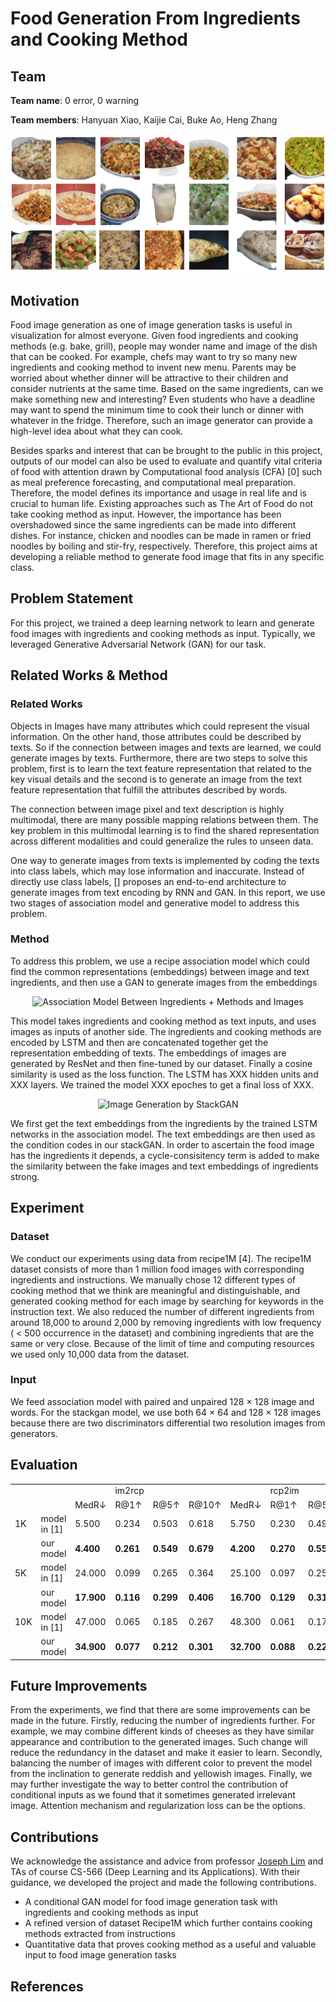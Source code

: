 # Food Generation From Ingredients and Cooking Method
## Team
**Team name**: 0 error, 0 warning

**Team members**: Hanyuan Xiao, Kaijie Cai, Buke Ao, Heng Zhang

<p align="center">
  <img src="img_1.PNG" alt="Realistic Generated Food Images"/>
</p>

## Motivation
Food image generation as one of image generation tasks is useful in visualization for almost everyone. Given food ingredients and cooking methods (e.g. bake, grill), people may wonder name and image of the dish that can be cooked. For example, chefs may want to try so many new ingredients and cooking method to invent new menu. Parents may be worried about whether dinner will be attractive to their children and consider nutrients at the same time. Based on the same ingredients, can we make something new and interesting? Even students who have a deadline may want to spend the minimum time to cook their lunch or dinner with whatever in the fridge. Therefore, such an image generator can provide a high-level idea about what they can cook. 

Besides sparks and interest that can be brought to the public in this project, outputs of our model can also be used to evaluate and quantify vital criteria of food with attention drawn by Computational food analysis (CFA) [0] such as meal preference forecasting, and computational meal preparation. Therefore, the model defines its importance and usage in real life and is crucial to human life. Existing approaches such as The Art of Food do not take cooking method as input. However, the importance has been overshadowed since the same ingredients can be made into different dishes. For instance, chicken and noodles can be made in ramen or fried noodles by boiling and stir-fry, respectively. Therefore, this project aims at developing a reliable method to generate food image that fits in any specific class.

## Problem Statement
For this project, we trained a deep learning network to learn and generate food images with ingredients and cooking methods as input. Typically, we leveraged Generative Adversarial Network (GAN) for our task.

## Related Works & Method
### Related Works
Objects in Images have many attributes which could represent the visual information. On the other hand, those attributes could be described by texts. So if the connection between images and texts are learned, we could generate images by texts. Furthermore, there are two steps to solve this problem, first is to learn the text feature representation that related to the key visual details and the second is to generate an image from the text feature representation that fulfill the attributes described by words.

The connection between image pixel and text description is highly multimodal, there are many possible mapping relations between them. The key problem in this multimodal learning is to find the shared representation across different modalities and could generalize the rules to unseen data.

One way to generate images from texts is implemented by coding the texts into class labels, which may lose information and inaccurate. Instead of directly use class labels, [] proposes an end-to-end architecture to generate images from text encoding by RNN and GAN. In this report, we use two stages of association model and generative model to address this problem.

### Method
To address this problem, we use a recipe association model which could find the common representations (embeddings) between image and text ingredients, and then use a GAN to generate images from the embeddings
<p align="center">
  <img src="img_2.PNG" alt="Association Model Between Ingredients + Methods and Images"/>
</p>
This model takes ingredients and cooking method as text inputs, and uses images as inputs of another side. The ingredients and cooking methods are encoded by LSTM and then are concatenated together get the representation embedding of texts. The embeddings of images are generated by ResNet and then fine-tuned by our dataset. Finally a cosine similarity is used as the loss function. The LSTM has XXX hidden units and XXX layers. We trained the model XXX epoches to get a final loss of XXX. 
<p align="center">
  <img src="img_3.PNG" alt="Image Generation by StackGAN"/>
</p>
We first get the text embeddings from the ingredients by the trained LSTM networks in the association model.  The text embeddings are then used as the condition codes in our stackGAN. In order to ascertain the food image has the ingredients it depends, a cycle-consisitency term is added to make the similarity between the fake images and text embeddings of ingredients strong.


## Experiment
### Dataset
We conduct our experiments using data from recipe1M [4]. The recipe1M dataset consists of more than 1 million food images with corresponding ingredients and instructions. We manually chose 12 different types of cooking method that we think are meaningful and distinguishable, and generated cooking method for each image by searching for keywords in the instruction text. We also reduced the number of different ingredients from around 18,000 to around 2,000 by removing ingredients with low frequency ( < 500 occurrence in the dataset)  and combining ingredients that are the same or very close.  Because of the limit of time and computing resources we used only 10,000 data from the dataset.

### Input
We feed association model with paired and unpaired 128 &#215; 128 image and words. For the stackgan model, we use both 64 &#215; 64 and 128 &#215; 128 images because there are two discriminators differential two resolution images from generators.

## Evaluation
<table>
   <tr>
      <td></td>
      <td></td>
      <td></td>
      <td>im2rcp</td>
      <td></td>
      <td></td>
      <td></td>
      <td>rcp2im</td>
      <td></td><td></td>
   </tr>
   <tr>
      <td></td>
      <td></td>
      <td>MedR&#8595;</td>
      <td>R@1&#8593;</td>
      <td>R@5&#8593;</td>
      <td>R@10&#8593;</td>
      <td>MedR&#8595;</td>
      <td>R@1&#8593;</td>
      <td>R@5&#8593;</td>
      <td>R@10&#8593;</td>
   </tr>
   <tr>
      <td>1K</td>
      <td>model in [1]</td>
      <td>5.500</td>
      <td>0.234</td>
      <td>0.503</td>
      <td>0.618</td>
      <td>5.750</td>
      <td>0.230</td>
      <td>0.491</td>
      <td>0.615</td>
   </tr>
   <tr>
      <td></td>
      <td>our model</td>
      <td><b>4.400</b></td>
      <td><b>0.261</b></td>
      <td><b>0.549</b></td>
      <td><b>0.679</b></td>
      <td><b>4.200</b></td>
      <td><b>0.270</b></td>
      <td><b>0.556</b></td>
      <td><b>0.682</b></td>
   </tr>
   <tr>
      <td>5K</td>
      <td>model in [1]</td>
      <td>24.000</td>
      <td>0.099</td>
      <td>0.265</td>
      <td>0.364</td>
      <td>25.100</td>
      <td>0.097</td>
      <td>0.259</td>
      <td>0.357</td>
   </tr>
   <tr>
      <td></td>
      <td>our model</td>
      <td><b>17.900</b></td>
      <td><b>0.116</b></td>
      <td><b>0.299</b></td>
      <td><b>0.406</b></td>
      <td><b>16.700</b></td>
      <td><b>0.129</b></td>
      <td><b>0.315</b></td>
      <td><b>0.421</b></td>
   </tr>
   <tr>
      <td>10K</td>
      <td>model in [1]</td>
      <td>47.000</td>
      <td>0.065</td>
      <td>0.185</td>
      <td>0.267</td>
      <td>48.300</td>
      <td>0.061</td>
      <td>0.178</td>
      <td>0.261</td>
   </tr>
   <tr>
      <td></td>
      <td>our model</td>
      <td><b>34.900</b></td>
      <td><b>0.077</b></td>
      <td><b>0.212</b></td>
      <td><b>0.301</b></td>
      <td><b>32.700</b></td>
      <td><b>0.088</b></td>
      <td><b>0.229</b></td>
      <td><b>0.319</b></td>
   </tr>
</table>


## Future Improvements
From the experiments, we find that there are some improvements can be made in the future. Firstly, reducing the number of ingredients further. For example, we may combine different kinds of cheeses as they have similar appearance and contribution to the generated images. Such change will reduce the redundancy in the dataset and make it easier to learn. Secondly, balancing the number of images with different color to prevent the model from the inclination to generate reddish and yellowish images. Finally, we may further investigate the way to better control the contribution of conditional inputs as we found that it sometimes generated irrelevant image. Attention mechanism and regularization loss can be the options.

## Contributions
We acknowledge the assistance and advice from professor [Joseph Lim](https://viterbi-web.usc.edu/~limjj/) and TAs of course CS-566 (Deep Learning and its Applications). With their guidance, we developed the project and made the following contributions.
* A conditional GAN model for food image generation task with ingredients and cooking methods as input
* A refined version of dataset Recipe1M which further contains cooking methods extracted from instructions
* Quantitative data that proves cooking method as a useful and valuable input to food image generation tasks

## References

